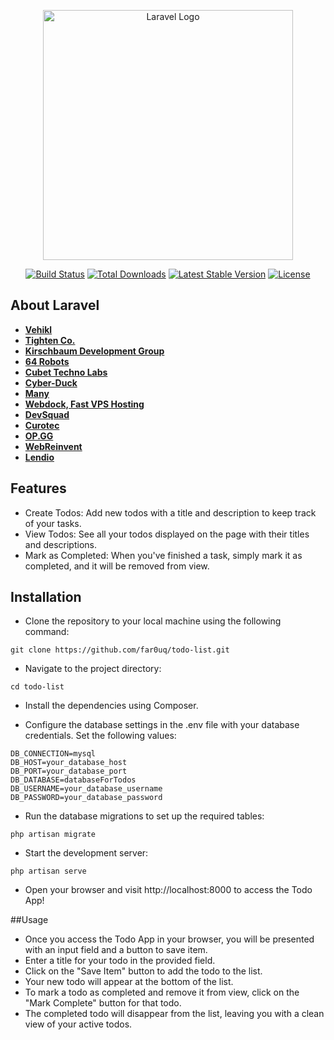 <p align="center"><a href="https://laravel.com" target="_blank"><img src="https://raw.githubusercontent.com/laravel/art/master/logo-lockup/5%20SVG/2%20CMYK/1%20Full%20Color/laravel-logolockup-cmyk-red.svg" width="400" alt="Laravel Logo"></a></p>

<p align="center">
<a href="https://github.com/laravel/framework/actions"><img src="https://github.com/laravel/framework/workflows/tests/badge.svg" alt="Build Status"></a>
<a href="https://packagist.org/packages/laravel/framework"><img src="https://img.shields.io/packagist/dt/laravel/framework" alt="Total Downloads"></a>
<a href="https://packagist.org/packages/laravel/framework"><img src="https://img.shields.io/packagist/v/laravel/framework" alt="Latest Stable Version"></a>
<a href="https://packagist.org/packages/laravel/framework"><img src="https://img.shields.io/packagist/l/laravel/framework" alt="License"></a>
</p>

## About Laravel

- **[Vehikl](https://vehikl.com/)**
- **[Tighten Co.](https://tighten.co)**
- **[Kirschbaum Development Group](https://kirschbaumdevelopment.com)**
- **[64 Robots](https://64robots.com)**
- **[Cubet Techno Labs](https://cubettech.com)**
- **[Cyber-Duck](https://cyber-duck.co.uk)**
- **[Many](https://www.many.co.uk)**
- **[Webdock, Fast VPS Hosting](https://www.webdock.io/en)**
- **[DevSquad](https://devsquad.com)**
- **[Curotec](https://www.curotec.com/services/technologies/laravel/)**
- **[OP.GG](https://op.gg)**
- **[WebReinvent](https://webreinvent.com/?utm_source=laravel&utm_medium=github&utm_campaign=patreon-sponsors)**
- **[Lendio](https://lendio.com)**

## Features
- Create Todos: Add new todos with a title and description to keep track of your tasks.
- View Todos: See all your todos displayed on the page with their titles and descriptions.
- Mark as Completed: When you've finished a task, simply mark it as completed, and it will be removed from view.

## Installation
- Clone the repository to your local machine using the following command:
```
git clone https://github.com/far0uq/todo-list.git
```

- Navigate to the project directory:
```
cd todo-list
```

- Install the dependencies using Composer.

- Configure the database settings in the .env file with your database credentials. Set the following values:
```
DB_CONNECTION=mysql
DB_HOST=your_database_host
DB_PORT=your_database_port
DB_DATABASE=databaseForTodos
DB_USERNAME=your_database_username
DB_PASSWORD=your_database_password
```

- Run the database migrations to set up the required tables:
```
php artisan migrate
```

- Start the development server:
```
php artisan serve
```

- Open your browser and visit http://localhost:8000 to access the Todo App!

##Usage
- Once you access the Todo App in your browser, you will be presented with an input field and a button to save item.
- Enter a title for your todo in the provided field.
- Click on the "Save Item" button to add the todo to the list.
- Your new todo will appear at the bottom of the list.
- To mark a todo as completed and remove it from view, click on the "Mark Complete" button for that todo.
- The completed todo will disappear from the list, leaving you with a clean view of your active todos.
